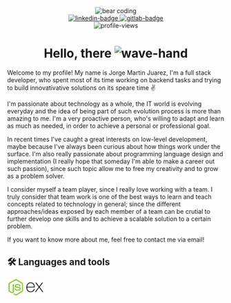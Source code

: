 <div id="header" align="center">
  <img src="https://media.giphy.com/media/1GEATImIxEXVR79Dhk/giphy.gif" title="Doing the code" alt="bear coding">
</div>

<div id="badges" align="center">
  <a href="https://www.linkedin.com/in/jorge-martin-juarez-084a1418b/">
    <img src="https://img.shields.io/badge/LinkedIn-blue?logo=linkedin&logoColor=white&style=for-the-badge" title="LinkedIn Profile" alt="linkedin-badge"/>
  </a>
  <a href="https://gitlab.com/jmj0502">
    <img src="https://img.shields.io/badge/GitLab-orange?logo=gitlab&logoColor=white&style=for-the-badge" title="GitLab Profile" alt="gitlab-badge"/>
  </a>
</div>

<div align="center">
  <img src="https://komarev.com/ghpvc/?username=jmj0502&style=flat-square&color=blue" alt="profile-views"/>
</div>

<h1 align="center"> 
  Hello, there
  <img src="https://media.giphy.com/media/hvRJCLFzcasrR4ia7z/giphy.gif" width="30px" alt="wave-hand"/>
</h1>

Welcome to my profile! My name is Jorge Martin Juarez, I'm a full stack developer, who spent most of its time working on backend tasks and trying to build innovativative solutions on its speare time :v:

I'm passionate about technology as a whole, the IT world is evolving everyday and the idea of being part of such evolution process is more than amazing to me. I'm a very proactive person, who's willing to adapt and learn as much as needed, in order to achieve a personal or professional goal.

In recent times I've caught a great interests on low-level development, maybe because I've always been curious about how things work under the surface. I'm also really passionate about programming language design and implementation (I really hope that someday I'm able to make a career out such passion), since such topic allow me to free my creativity and to grow as a problem solver.

I consider myself a team player, since I really love working with a team. I truly consider that team work is one of the best ways to learn and teach concepts related to technology in general; since the different approaches/ideas exposed by each member of a team can be crutial to further develop one skills and to achieve a scalable solution to a certain problem.

If you want to know more about me, feel free to contact me via email!

## 🛠️ Languages and tools
<div>
 <img src="https://github.com/devicons/devicon/blob/master/icons/nodejs/nodejs-original.svg" title="NodeJS" alt="NodeJS" width="40px" height="40px"/>
 <img src="https://github.com/devicons/devicon/blob/master/icons/express/express-original.svg" title="ExpressJS" alt="ExpressJS" width="40px" height="40px"/>
</div>
<!--
**jmj0502/jmj0502** is a ✨ _special_ ✨ repository because its `README.md` (this file) appears on your GitHub profile.

Here are some ideas to get you started:

- 🔭 I’m currently working on ...
- 🌱 I’m currently learning ...
- 👯 I’m looking to collaborate on ...
- 🤔 I’m looking for help with ...
- 💬 Ask me about ...
- 📫 How to reach me: ...
- 😄 Pronouns: ...
- ⚡ Fun fact: ...
-->
